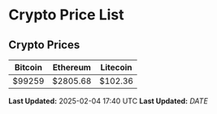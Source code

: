 # Crypto Price List

## Crypto Prices
| Bitcoin | Ethereum | Litecoin |
| ------- | -------- | -------- |
| $99259 | $2805.68 | $102.36 |
**Last Updated:** 2025-02-04 17:40 UTC
**Last Updated:** $DATE$
